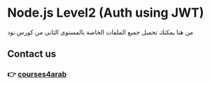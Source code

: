 # Node.js Level2 (Auth using JWT)

من هنا يمكنك تحميل جميع الملفات الخاصة بالمستوى الثانى من كورس نود

## Contact us

###  👉  [courses4arab](https://courses4arab.com/)